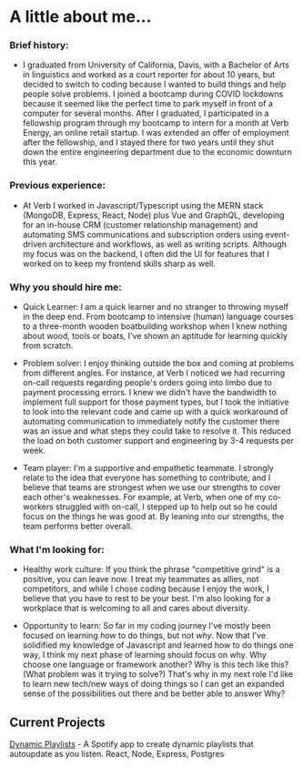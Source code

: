 # A little about me...
### Brief history: 
- I graduated from University of California, Davis, with a Bachelor of Arts in linguistics and worked as a court reporter for about 10 years, but decided to switch to coding because I wanted to build things and help people solve problems. I joined a bootcamp during COVID lockdowns because it seemed like the perfect time to park myself in front of a computer for several months. After I graduated, I participated in a fellowship program through my bootcamp to intern for a month at Verb Energy, an online retail startup. I was extended an offer of employment after the fellowship, and I stayed there for two years until they shut down the entire engineering department due to the economic downturn this year. 

### Previous experience:
- At Verb I worked in Javascript/Typescript using the MERN stack (MongoDB, Express, React, Node) plus Vue and GraphQL, developing for an in-house CRM (customer relationship management) and automating SMS communications and subscription orders using event-driven architecture and workflows, as well as writing scripts. Although my focus was on the backend, I often did the UI for features that I worked on to keep my frontend skills sharp as well.

### Why you should hire me: 
- Quick Learner: I am a quick learner and no stranger to throwing myself in the deep end. From bootcamp to intensive (human) language courses to a three-month wooden boatbuilding workshop when I knew nothing about wood, tools or boats, I've shown an aptitude for learning quickly from scratch.

- Problem solver: I enjoy thinking outside the box and coming at problems from different angles. For instance, at Verb I noticed we had recurring on-call requests regarding people's orders going into limbo due to payment processing errors. I knew we didn't have the bandwidth to implement full support for those payment types, but I took the initiative to look into the relevant code and came up with a quick workaround of automating communication to immediately notify the customer there was an issue and what steps they could take to resolve it. This reduced the load on both customer support and engineering by 3-4 requests per week.

- Team player: I'm a supportive and empathetic teammate. I strongly relate to the idea that everyone has something to contribute, and I believe that teams are strongest when we use our strengths to cover each other's weaknesses. For example, at Verb, when one of my co-workers struggled with on-call, I stepped up to help out so he could focus on the things he was good at. By leaning into our strengths, the team performs better overall.

### What I'm looking for:
- Healthy work culture: If you think the phrase "competitive grind" is a positive, you can leave now. I treat my teammates as allies, not competitors, and while I chose coding because I enjoy the work, I believe that you have to rest to be your best. I'm also looking for a workplace that is welcoming to all and cares about diversity.
  
- Opportunity to learn: So far in my coding journey I've mostly been focused on learning _how_ to do things, but not _why_. Now that I've solidified my knowledge of Javascript and learned how to do things one way, I think my next phase of learning should focus on why. Why choose one language or framework another? Why is this tech like this? (What problem was it trying to solve?) That's why in my next role I'd like to learn new tech/new ways of doing things so I can get an expanded sense of the possibilities out there and be better able to answer Why?
 
## Current Projects
[Dynamic Playlists](https://github.com/RococoCoding/dynamic-playlists) - A Spotify app to create dynamic playlists that autoupdate as you listen. React, Node, Express, Postgres


